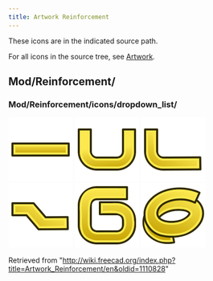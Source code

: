 ```yaml
---
title: Artwork Reinforcement
---
```


These icons are in the indicated source path.

For all icons in the source tree, see [Artwork](/Artwork "Artwork").

## Mod/Reinforcement/

### Mod/Reinforcement/icons/dropdown_list/

![](/src/assets/images/Arch_Rebar_Straight.svg)
![](/src/assets/images/Arch_Rebar_UShape.svg)
![](/src/assets/images/Arch_Rebar_LShape.svg)
![](/src/assets/images/Arch_Rebar_BentShape.svg)
![](/src/assets/images/Arch_Rebar_Stirrup.svg)
![](/src/assets/images/Arch_Rebar_Helical.svg)

Retrieved from "<http://wiki.freecad.org/index.php?title=Artwork_Reinforcement/en&oldid=1110828>"
